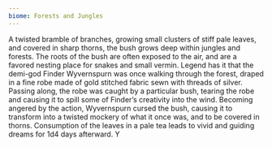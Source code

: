 ```yaml
---
biome: Forests and Jungles
---
```

A twisted bramble of branches, growing small clusters of stiff pale leaves, and covered in sharp thorns, the bush grows deep within jungles and forests. The roots of the bush are often exposed to the air, and are a favored nesting place for snakes and small vermin. Legend has it that the demi-god Finder Wyvernspurn was once walking through the forest, draped in a fine robe made of gold stitched fabric sewn with threads of silver. Passing along, the robe was caught by a particular bush, tearing the robe and causing it to spill some of Finder’s creativity into the wind. Becoming angered by the action, Wyvernspurn cursed the bush, causing it to transform into a twisted mockery of what it once was, and to be covered in thorns. Consumption of the leaves in a pale tea leads to vivid and guiding dreams for 1d4 days afterward. Y 

